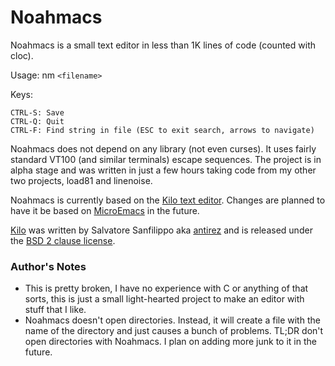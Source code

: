Noahmacs
===

Noahmacs is a small text editor in less than 1K lines of code (counted with cloc).

Usage: nm `<filename>`

Keys:

    CTRL-S: Save
    CTRL-Q: Quit
    CTRL-F: Find string in file (ESC to exit search, arrows to navigate)

Noahmacs does not depend on any library (not even curses). It uses fairly standard VT100 (and similar terminals) escape sequences. The project is in alpha stage and was written in just a few hours taking code from my other two projects, load81 and linenoise.

Noahmacs is currently based on the [Kilo text editor](https://github.com/antirez/kilo). Changes are planned to have it be based on [MicroEmacs](https://en.wikipedia.org/wiki/MicroEMACS) in the future.

[Kilo](https://github.com/antirez/kilo) was written by Salvatore Sanfilippo aka [antirez](https://github.com/antirez) and is released under the [BSD 2 clause license](https://opensource.org/license/bsd-2-clause/).

### Author's Notes
- This is pretty broken, I have no experience with C or anything of that sorts, this is just a small light-hearted project to make an editor with stuff that I like.
- Noahmacs doesn't open directories. Instead, it will create a file with the name of the directory and just causes a bunch of problems. TL;DR don't open directories with Noahmacs.
I plan on adding more junk to it in the future.
